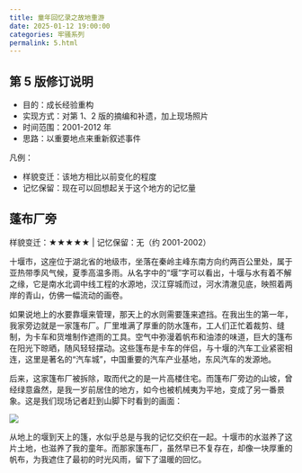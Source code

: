```yaml
---
title: 童年回忆录之故地重游
date: 2025-01-12 19:00:00
categories: 牢骚系列
permalink: 5.html
---
```


## 第 5 版修订说明

- 目的：成长经验重构
- 实现方式：对第 1、2 版的摘编和补遗，加上现场照片
- 时间范围：2001-2012 年
- 思路：以重要地点来重新叙述事件

凡例：

- 样貌变迁：该地方相比以前变化的程度
- 记忆保留：现在可以回想起关于这个地方的记忆量

## 蓬布厂旁

样貌变迁：★★★★★ | 记忆保留：无（约 2001-2002）

十堰市，这座位于湖北省的地级市，坐落在秦岭主峰东南方向约两百公里处，属于亚热带季风气候，夏季高温多雨。从名字中的“堰”字可以看出，十堰与水有着不解之缘，它是南水北调中线工程的水源地，汉江穿城而过，河水清澈见底，映照着两岸的青山，仿佛一幅流动的画卷。

如果说地上的水要靠堰来管理，那天上的水则需要篷来遮挡。在我出生的第一年，我家旁边就是一家篷布厂。厂里堆满了厚重的防水篷布，工人们正忙着裁剪、缝制，为卡车和货堆制作遮雨的工具。空气中弥漫着帆布和油漆的味道，巨大的篷布在阳光下晾晒，随风轻轻摆动。这些篷布是卡车的伴侣，与十堰的汽车工业紧密相连，这里是著名的“汽车城”，中国重要的汽车产业基地，东风汽车的发源地。

后来，这家篷布厂被拆除，取而代之的是一片高楼住宅。而篷布厂旁边的山坡，曾经绿意盎然，是我一岁前居住的地方，如今也被机械夷为平地，变成了另一番景象。这是我们现场记者赶到山脚下时看到的画面：

<img src="/blog/images/old/1.webp">

从地上的堰到天上的篷，水似乎总是与我的记忆交织在一起。十堰市的水滋养了这片土地，也滋养了我的童年。而那家篷布厂，虽然早已不复存在，却像一块厚重的帆布，为我遮住了最初的时光风雨，留下了温暖的回忆。
